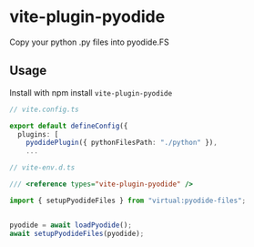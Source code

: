 # vite-plugin-pyodide

Copy your python .py files into pyodide.FS

## Usage
Install with npm install `vite-plugin-pyodide`

```typescript
// vite.config.ts

export default defineConfig({
  plugins: [
    pyodidePlugin({ pythonFilesPath: "./python" }),
    ...
```

```typescript
// vite-env.d.ts

/// <reference types="vite-plugin-pyodide" />
```

```typescript
import { setupPyodideFiles } from "virtual:pyodide-files";


pyodide = await loadPyodide();
await setupPyodideFiles(pyodide);
```